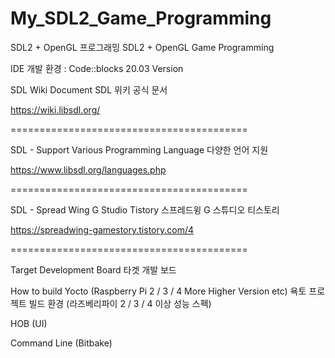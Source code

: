 # My_SDL2_Game_Programming
SDL2 + OpenGL 프로그래밍 SDL2 + OpenGL Game Programming

IDE 개발 환경 : Code::blocks 20.03 Version

SDL Wiki Document SDL 위키 공식 문서

https://wiki.libsdl.org/

=========================================

SDL - Support Various Programming Language 다양한 언어 지원

https://www.libsdl.org/languages.php

=========================================

SDL - Spread Wing G Studio Tistory 스프레드윙 G 스튜디오 티스토리

https://spreadwing-gamestory.tistory.com/4

=========================================

Target Development Board 타겟 개발 보드

How to build Yocto (Raspberry Pi 2 / 3 / 4 More Higher Version etc) 욕토 프로젝트 빌드 환경 (라즈베리파이 2 / 3 / 4 이상 성능 스펙)

HOB (UI)

Command Line (Bitbake)
